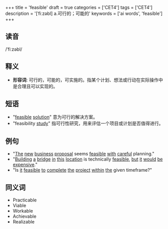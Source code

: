+++
title = 'feasible'
draft = true
categories = ['CET4']
tags = ['CET4']
description = '[ˈfiːzəbl] a.可行的；可能的'
keywords = ['ai words', 'feasible']
+++

## 读音
/ˈfiːzəbl/

## 释义
- **形容词**: 可行的，可能的，可实施的。指某个计划、想法或行动在实际操作中是合理且可以实现的。

## 短语
- "[feasible](/post/feasible/) [solution](/post/solution/)" 意为可行的解决方案。
- "feasibility [study](/post/study/)" 指可行性研究，用来评估一个项目或计划是否值得进行。

## 例句
- "[The](/post/the/) [new](/post/new/) [business](/post/business/) [proposal](/post/proposal/) seems [feasible](/post/feasible/) [with](/post/with/) [careful](/post/careful/) planning."
- "[Building](/post/building/) [a](/post/a/) [bridge](/post/bridge/) [in](/post/in/) [this](/post/this/) [location](/post/location/) is technically [feasible](/post/feasible/), [but](/post/but/) [it](/post/it/) [would](/post/would/) [be](/post/be/) [expensive](/post/expensive/)."
- "Is [it](/post/it/) [feasible](/post/feasible/) [to](/post/to/) [complete](/post/complete/) [the](/post/the/) [project](/post/project/) [within](/post/within/) [the](/post/the/) given timeframe?"

## 同义词
- Practicable
- Viable
- Workable
- Achievable
- Realizable
